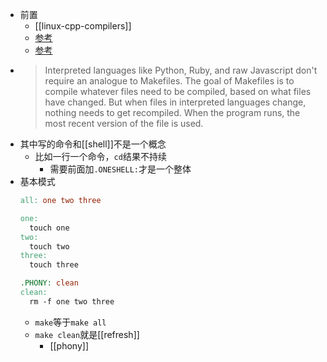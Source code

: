 - 前置
  - [[linux-cpp-compilers]]
  - [参考](https://makefiletutorial.com/)
  - [参考](https://www.zhaixue.cc/makefile/makefile-intro.html)
- > Interpreted languages like Python, Ruby, and raw Javascript don't require an analogue to Makefiles. The goal of Makefiles is to compile whatever files need to be compiled, based on what files have changed. But when files in interpreted languages change, nothing needs to get recompiled. When the program runs, the most recent version of the file is used.
- 其中写的命令和[[shell]]不是一个概念
  - 比如一行一个命令，`cd`结果不持续
    - 需要前面加`.ONESHELL:`才是一个整体
- 基本模式
  ```makefile
  all: one two three

  one:
  	touch one
  two:
  	touch two
  three:
  	touch three

  .PHONY: clean
  clean:
  	rm -f one two three
  ```
  - `make`等于`make all`
  - `make clean`就是[[refresh]]
    - [[phony]]